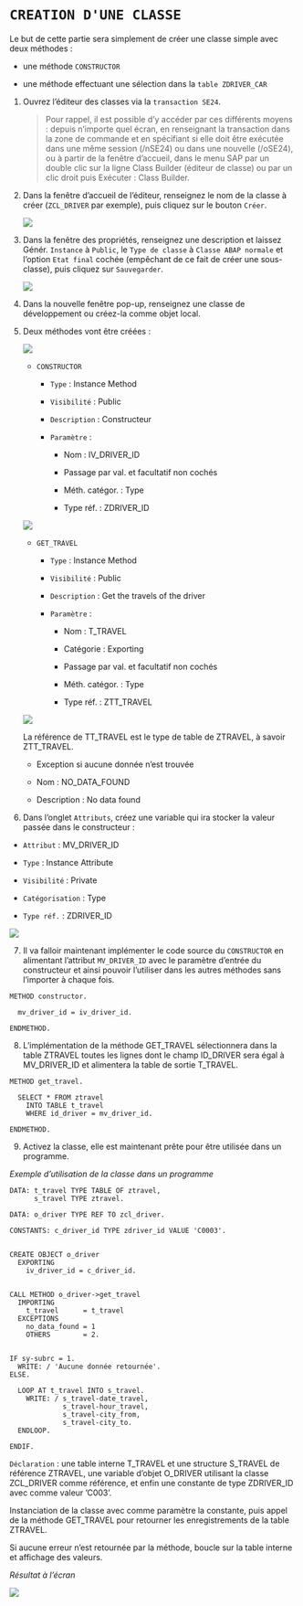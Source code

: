 # **`CREATION D'UNE CLASSE`**

Le but de cette partie sera simplement de créer une classe simple avec deux méthodes :

- une méthode `CONSTRUCTOR`

- une méthode effectuant une sélection dans la `table ZDRIVER_CAR`

1. Ouvrez l’éditeur des classes via la `transaction SE24`.

   > Pour rappel, il est possible d’y accéder par ces différents moyens : depuis n’importe quel écran, en renseignant la transaction dans la zone de commande et en spécifiant si elle doit être exécutée dans une même session (/nSE24) ou dans une nouvelle (/oSE24), ou à partir de la fenêtre d’accueil, dans le menu SAP par un double clic sur la ligne Class Builder (éditeur de classe) ou par un clic droit puis Exécuter : Class Builder.

2. Dans la fenêtre d’accueil de l’éditeur, renseignez le nom de la classe à créer (`ZCL_DRIVER` par exemple), puis cliquez sur le bouton `Créer`.

   ![](../../99%20-%20Ressources/11_Classes%20-%2004%20-%2001%20-%2001.png)

3. Dans la fenêtre des propriétés, renseignez une description et laissez Génér. `Instance` à `Public`, le `Type de classe` à `Classe ABAP normale` et l’option `Etat final` cochée (empêchant de ce fait de créer une sous-classe), puis cliquez sur `Sauvegarder`.

   ![](../../99%20-%20Ressources/11_Classes%20-%2004%20-%2001%20-%2002.png)

4. Dans la nouvelle fenêtre pop-up, renseignez une classe de développement ou créez-la comme objet local.

5. Deux méthodes vont être créées :

   ![](../../99%20-%20Ressources/11_Classes%20-%2004%20-%2001%20-%2003.png)

   - `CONSTRUCTOR`

     - `Type` : Instance Method

     - `Visibilité` : Public

     - `Description` : Constructeur

     - `Paramètre` :

       - Nom : IV_DRIVER_ID

       - Passage par val. et facultatif non cochés

       - Méth. catégor. : Type

       - Type réf. : ZDRIVER_ID

   ![](../../99%20-%20Ressources/11_Classes%20-%2004%20-%2001%20-%2004.png)

   - `GET_TRAVEL`

     - `Type` : Instance Method

     - `Visibilité` : Public

     - `Description` : Get the travels of the driver

     - `Paramètre` :

       - Nom : T_TRAVEL

       - Catégorie : Exporting

       - Passage par val. et facultatif non cochés

       - Méth. catégor. : Type

       - Type réf. : ZTT_TRAVEL

   ![](../../99%20-%20Ressources/11_Classes%20-%2004%20-%2001%20-%2005.png)

   La référence de TT_TRAVEL est le type de table de ZTRAVEL, à savoir ZTT_TRAVEL.

   - Exception si aucune donnée n’est trouvée

   - Nom : NO_DATA_FOUND

   - Description : No data found

6. Dans l’onglet `Attributs`, créez une variable qui ira stocker la valeur passée dans le constructeur :

- `Attribut` : MV_DRIVER_ID

- `Type` : Instance Attribute

- `Visibilité` : Private

- `Catégorisation` : Type

- `Type réf.` : ZDRIVER_ID

![](../../99%20-%20Ressources/11_Classes%20-%2004%20-%2001%20-%2006.png)

7. Il va falloir maintenant implémenter le code source du `CONSTRUCTOR` en alimentant l’attribut `MV_DRIVER_ID` avec le paramètre d’entrée du constructeur et ainsi pouvoir l’utiliser dans les autres méthodes sans l’importer à chaque fois.

```JS
METHOD constructor.

  mv_driver_id = iv_driver_id.

ENDMETHOD.
```

8. L’implémentation de la méthode GET_TRAVEL sélectionnera dans la table ZTRAVEL toutes les lignes dont le champ ID_DRIVER sera égal à MV_DRIVER_ID et alimentera la table de sortie T_TRAVEL.

```JS
METHOD get_travel.

  SELECT * FROM ztravel
    INTO TABLE t_travel
    WHERE id_driver = mv_driver_id.

ENDMETHOD.
```

9. Activez la classe, elle est maintenant prête pour être utilisée dans un programme.

_Exemple d’utilisation de la classe dans un programme_

```JS
DATA: t_travel TYPE TABLE OF ztravel,
      s_travel TYPE ztravel.

DATA: o_driver TYPE REF TO zcl_driver.

CONSTANTS: c_driver_id TYPE zdriver_id VALUE 'C0003'.


CREATE OBJECT o_driver
  EXPORTING
    iv_driver_id = c_driver_id.


CALL METHOD o_driver->get_travel
  IMPORTING
    t_travel      = t_travel
  EXCEPTIONS
    no_data_found = 1
    OTHERS        = 2.


IF sy-subrc = 1.
  WRITE: / 'Aucune donnée retournée'.
ELSE.

  LOOP AT t_travel INTO s_travel.
    WRITE: / s_travel-date_travel,
             s_travel-hour_travel,
             s_travel-city_from,
             s_travel-city_to.
  ENDLOOP.

ENDIF.
```

`Déclaration` : une table interne T_TRAVEL et une structure S_TRAVEL de référence ZTRAVEL, une variable d’objet O_DRIVER utilisant la classe ZCL_DRIVER comme référence, et enfin une constante de type ZDRIVER_ID avec comme valeur ’C003’.

Instanciation de la classe avec comme paramètre la constante, puis appel de la méthode GET_TRAVEL pour retourner les enregistrements de la table ZTRAVEL.

Si aucune erreur n’est retournée par la méthode, boucle sur la table interne et affichage des valeurs.

_Résultat à l’écran_

![](../../99%20-%20Ressources/11_Classes%20-%2004%20-%2001%20-%2007.png)
